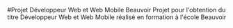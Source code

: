 #Projet Développeur Web et Web Mobile Beauvoir
Projet pour l'obtention du titre Développeur Web et Web Mobile réalisé en formation à l'école Beauvoir
